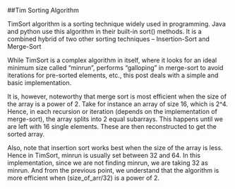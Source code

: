 ##Tim Sorting Algorithm

TimSort algorithm is a sorting technique widely used in programming. Java and python use this algorithm in their built-in sort() methods. It is a combined hybrid of two other sorting techniques – Insertion-Sort and Merge-Sort

While TimSort is a complex algorithm in itself, where it looks for an ideal minimum size called “minrun”, performs “galloping” in merge-sort to avoid iterations for pre-sorted elements, etc., this post deals with a simple and basic implementation.

It is, however, noteworthy that merge sort is most efficient when the size of the array is a power of 2. Take for instance an array of size 16, which is 2^4. Hence, in each recursion or iteration (depends on the implementation of merge-sort), the array splits into 2 equal subarrays. This happens until we are left with 16 single elements. These are then reconstructed to get the sorted array.

Also, note that insertion sort works best when the size of the array is less. Hence in TimSort, minrun is usually set between 32 and 64. In this implementation, since we are not finding minrun, we are taking 32 as minrun. And from the previous point, we understand that the algorithm is more efficient when (size_of_arr/32) is a power of 2.
